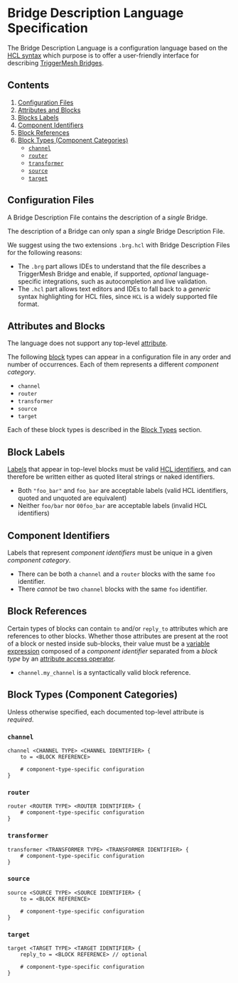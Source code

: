 # Bridge Description Language Specification

The Bridge Description Language is a configuration language based on the [HCL syntax][hcl-spec] which purpose is to
offer a user-friendly interface for describing [TriggerMesh Bridges][tm-brg].

## Contents

1. [Configuration Files](#configuration-files)
1. [Attributes and Blocks](#attributes-and-blocks)
1. [Blocks Labels](#block-labels)
1. [Component Identifiers](#component-identifiers)
1. [Block References](#block-references)
1. [Block Types (Component Categories)](#block-types-component-categories)
   * [`channel`](#channel)
   * [`router`](#router)
   * [`transformer`](#transformer)
   * [`source`](#source)
   * [`target`](#target)

## Configuration Files

A Bridge Description File contains the description of a _single_ Bridge.

The description of a Bridge can only span a _single_ Bridge Description File.

We suggest using the two extensions `.brg.hcl` with Bridge Description Files for the following reasons:

* The `.brg` part allows IDEs to understand that the file describes a TriggerMesh Bridge and enable, if supported,
  _optional_ language-specific integrations, such as autocompletion and live validation.
* The `.hcl` part allows text editors and IDEs to fall back to a _generic_ syntax highlighting for HCL files, since
  `HCL` is a widely supported file format.

## Attributes and Blocks

The language does not support any top-level [attribute][hcl-elems].

The following [block][hcl-elems] types can appear in a configuration file in any order and number of occurrences. Each
of them represents a different _component category_.

* `channel`
* `router`
* `transformer`
* `source`
* `target`

Each of these block types is described in the [Block Types](#block-types-component-categories) section.

## Block Labels

[Labels][hcl-elems] that appear in top-level blocks must be valid [HCL identifiers][hcl-ident], and can therefore be
written either as quoted literal strings or naked identifiers. 

* Both `"foo_bar"` and `foo_bar` are acceptable labels (valid HCL identifiers, quoted and unquoted are equivalent)
* Neither `foo/bar` nor `00foo_bar` are acceptable labels (invalid HCL identifiers)

## Component Identifiers

Labels that represent _component identifiers_ must be unique in a given _component category_.

* There can be both a `channel` and a `router` blocks with the same `foo` identifier.
* There _cannot_ be two `channel` blocks with the same `foo` identifier.

## Block References

Certain types of blocks can contain `to` and/or `reply_to` attributes which are references to other blocks. Whether
those attributes are present at the root of a block or nested inside sub-blocks, their value must be a [variable
expression][hcl-varexpr] composed of a _component identifier_ separated from a _block type_ by an [attribute access
operator][hcl-attrop].

* `channel.my_channel` is a syntactically valid block reference.

## Block Types (Component Categories)

Unless otherwise specified, each documented top-level attribute is _required_.

### `channel`

```hcl
channel <CHANNEL TYPE> <CHANNEL IDENTIFIER> {
    to = <BLOCK REFERENCE>

    # component-type-specific configuration
}
```

### `router`

```hcl
router <ROUTER TYPE> <ROUTER IDENTIFIER> {
    # component-type-specific configuration
}
```

### `transformer`

```hcl
transformer <TRANSFORMER TYPE> <TRANSFORMER IDENTIFIER> {
    # component-type-specific configuration
}
```

### `source`

```hcl
source <SOURCE TYPE> <SOURCE IDENTIFIER> {
    to = <BLOCK REFERENCE>

    # component-type-specific configuration
}
```

### `target`

```hcl
target <TARGET TYPE> <TARGET IDENTIFIER> {
    reply_to = <BLOCK REFERENCE> // optional

    # component-type-specific configuration
}
```

[tm-brg]: https://www.triggermesh.com/integrations

[hcl-spec]: https://github.com/hashicorp/hcl/blob/main/hclsyntax/spec.md
[hcl-elems]: https://github.com/hashicorp/hcl/blob/main/hclsyntax/spec.md#structural-elements
[hcl-ident]: https://github.com/hashicorp/hcl/blob/main/hclsyntax/spec.md#identifiers
[hcl-varexpr]: https://github.com/hashicorp/hcl/blob/main/hclsyntax/spec.md#variables-and-variable-expressions
[hcl-attrop]: https://github.com/hashicorp/hcl/blob/main/hclsyntax/spec.md#attribute-access-operator
